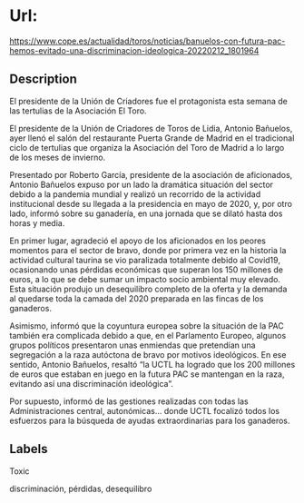 # Url: 

https://www.cope.es/actualidad/toros/noticias/banuelos-con-futura-pac-hemos-evitado-una-discriminacion-ideologica-20220212_1801964

## Description 

El presidente de la Unión de Criadores fue el protagonista esta semana de las tertulias de la Asociación El Toro.

El presidente de la Unión de Criadores de Toros de Lidia, Antonio Bañuelos, ayer llenó el salón del restaurante Puerta Grande de Madrid en el tradicional ciclo de tertulias que organiza la Asociación del Toro de Madrid a lo largo de los meses de invierno.

Presentado por Roberto García, presidente de la asociación de aficionados, Antonio Bañuelos expuso por un lado la dramática situación del sector debido a la pandemia mundial y realizó un recorrido de la actividad institucional desde su llegada a la presidencia en mayo de 2020, y, por otro lado, informó sobre su ganadería, en una jornada que se dilató hasta dos horas y media.

En primer lugar, agradeció el apoyo de los aficionados en los peores momentos para el sector de bravo, donde por primera vez en la historia la actividad cultural taurina se vio paralizada totalmente debido al Covid19, ocasionando unas pérdidas económicas que superan los 150 millones de euros, a lo que se debe sumar un impacto socio ambiental muy elevado. Esta situación produjo un desequilibro completo de la oferta y la demanda al quedarse toda la camada del 2020 preparada en las fincas de los ganaderos.

Asimismo, informó que la coyuntura europea sobre la situación de la PAC también era complicada debido a que, en el Parlamento Europeo, algunos grupos políticos presentaron unas enmiendas que pretendían una segregación a la raza autóctona de bravo por motivos ideológicos. En ese sentido, Antonio Bañuelos, resaltó “la UCTL ha logrado que los 200 millones de euros que estaban en juego en la futura PAC se mantengan en la raza, evitando así una discriminación ideológica”.

Por supuesto, informó de las gestiones realizadas con todas las Administraciones central, autonómicas… donde UCTL focalizó todos los esfuerzos para la búsqueda de ayudas extraordinarias para los ganaderos.

## Labels 

Toxic 

discriminación, pérdidas, desequilibro
